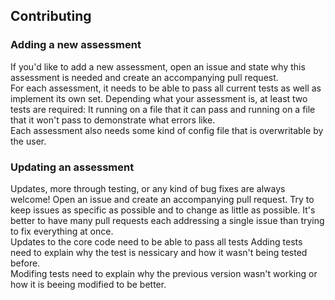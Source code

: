 ## Contributing

### Adding a new assessment
If you'd like to add a new assessment, open an issue and state why this assessment is needed and create an accompanying pull request.  
For each assessment, it needs to be able to pass all current tests as well as implement its own set. Depending what your assessment is, at least two tests are required: It running on a file that it can pass and running on a file that it won't pass to demonstrate what errors like.  
Each assessment also needs some kind of config file that is overwritable by the user.

### Updating an assessment
Updates, more through testing, or any kind of bug fixes are always welcome! Open an issue and create an accompanying pull request. Try to keep issues as specific as possible and to change as little as possible. It's better to have many pull requests each addressing a single issue than trying to fix everything at once.  
Updates to the core code need to be able to pass all tests
Adding tests need to explain why the test is nessicary and how it wasn't being tested before.  
Modifing tests need to explain why the previous version wasn't working or how it is beeing modified to be better.  
